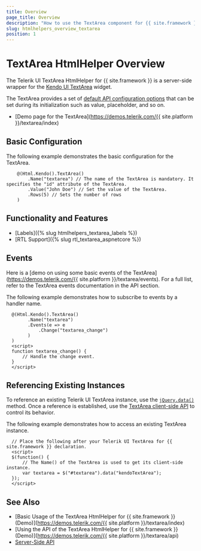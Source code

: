 ```yaml
---
title: Overview
page_title: Overview
description: "How to use the TextArea component for {{ site.framework }}."
slug: htmlhelpers_overview_textarea
position: 1
---
```


# TextArea HtmlHelper Overview

The Telerik UI TextArea HtmlHelper for {{ site.framework }} is a server-side wrapper for the [Kendo UI TextArea](https://demos.telerik.com/kendo-ui/textarea/index) widget.

The TextArea provides a set of [default API configuration options](/api/textarea) that can be set during its initialization such as value, placeholder, and so on.

* [Demo page for the TextArea](https://demos.telerik.com/{{ site.platform }}/textarea/index)

## Basic Configuration

The following example demonstrates the basic configuration for the TextArea.

```
	@(Html.Kendo().TextArea()
		.Name("textarea") // The name of the TextArea is mandatory. It specifies the "id" attribute of the TextArea.
		.Value("John Doe") // Set the value of the TextArea.
        .Rows(5) // Sets the number of rows
	)
```

## Functionality and Features

* [Labels]({% slug htmlhelpers_textarea_labels %})
* [RTL Support]({% slug rtl_textarea_aspnetcore %})

## Events

Here is a [demo on using some basic events of the TextArea](https://demos.telerik.com/{{ site.platform }}/textarea/events). For a full list, refer to the TextArea events documentation in the API section.

The following example demonstrates how to subscribe to events by a handler name.

```
  @(Html.Kendo().TextArea()
        .Name("textarea")
        .Events(e => e
            .Change("textarea_change")
        )
  )
  <script>
  function textarea_change() {
      // Handle the change event.
  }
  </script>
```

## Referencing Existing Instances

To reference an existing Telerik UI TextArea instance, use the [`jQuery.data()`](https://api.jquery.com/jQuery.data/) method. Once a reference is established, use the [TextArea client-side API](https://docs.telerik.com/kendo-ui/api/javascript/ui/textarea#methods) to control its behavior.

The following example demonstrates how to access an existing TextArea instance.

      // Place the following after your Telerik UI TextArea for {{ site.framework }} declaration.
      <script>
      $(function() {
          // The Name() of the TextArea is used to get its client-side instance.
          var textarea = $("#textarea").data("kendoTextArea");
      });
      </script>

## See Also

* [Basic Usage of the TextArea HtmlHelper for {{ site.framework }} (Demo)](https://demos.telerik.com/{{ site.platform }}/textarea/index)
* [Using the API of the TextArea HtmlHelper for {{ site.framework }} (Demo)](https://demos.telerik.com/{{ site.platform }}/textarea/api)
* [Server-Side API](/api/textarea)
